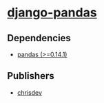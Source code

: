 # [django-pandas](https://pypi.org/project/django-pandas)

## Dependencies
- [pandas (>=0.14.1)](packages/p/pandas.md)



## Publishers
- [chrisdev](https://pypi.org/user/chrisdev)


